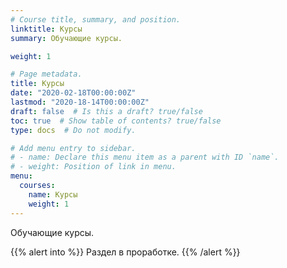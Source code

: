 ```yaml
---
# Course title, summary, and position.
linktitle: Курсы
summary: Обучающие курсы.

weight: 1

# Page metadata.
title: Курсы
date: "2020-02-18T00:00:00Z"
lastmod: "2020-18-14T00:00:00Z"
draft: false  # Is this a draft? true/false
toc: true  # Show table of contents? true/false
type: docs  # Do not modify.

# Add menu entry to sidebar.
# - name: Declare this menu item as a parent with ID `name`.
# - weight: Position of link in menu.
menu:
  courses:
    name: Курсы
    weight: 1
---
```

Обучающие курсы.

{{% alert into %}}
Раздел в проработке.
{{% /alert %}}